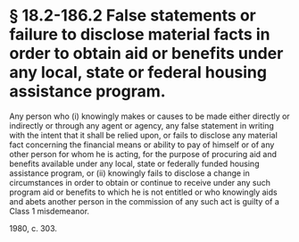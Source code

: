 # § 18.2-186.2 False statements or failure to disclose material facts in order to obtain aid or benefits under any local, state or federal housing assistance program.

<p>Any person who (i) knowingly makes or causes to be made either directly or indirectly or through any agent or agency, any false statement in writing with the intent that it shall be relied upon, or fails to disclose any material fact concerning the financial means or ability to pay of himself or of any other person for whom he is acting, for the purpose of procuring aid and benefits available under any local, state or federally funded housing assistance program, or (ii) knowingly fails to disclose a change in circumstances in order to obtain or continue to receive under any such program aid or benefits to which he is not entitled or who knowingly aids and abets another person in the commission of any such act is guilty of a Class 1 misdemeanor.</p><p>1980, c. 303.</p>